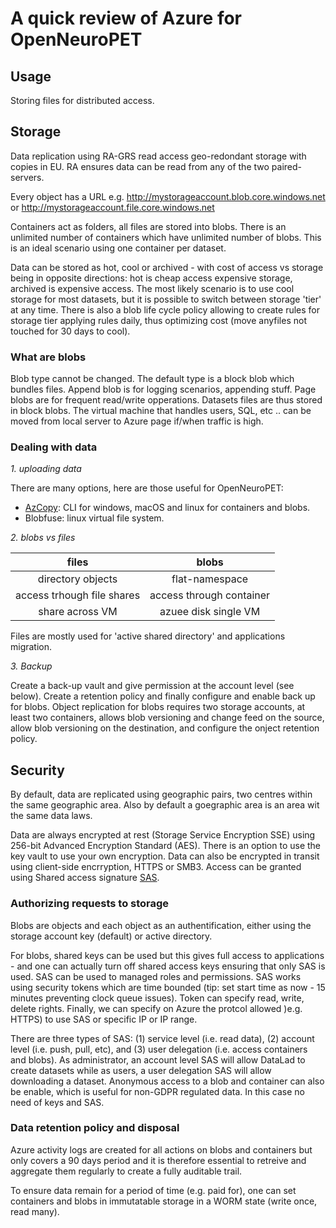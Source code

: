 # A quick review of Azure for OpenNeuroPET

## Usage

Storing files for distributed access.

## Storage

Data replication using RA-GRS read access geo-redondant storage with copies in EU. RA ensures data can be read from any of the two paired-servers.

Every object has a URL e.g. http://mystorageaccount.blob.core.windows.net or http://mystorageaccount.file.core.windows.net

Containers act as folders, all files are stored into blobs. There is an unlimited number of containers which have unlimited number of blobs. This is an ideal scenario using one container per dataset. 

Data can be stored as hot, cool or archived - with cost of access vs storage being in opposite directions: hot is cheap access expensive storage, archived is expensive access. The most likely scenario is to use cool storage for most datasets, but it is possible to switch between storage 'tier' at any time. There is also a blob life cycle policy allowing to create rules for storage tier applying rules daily, thus optimizing cost (move anyfiles not touched for 30 days to cool).

### What are blobs

Blob type cannot be changed. The default type is a block blob which bundles files. Append blob is for logging scenarios, appending stuff. Page blobs are for frequent read/write opperations. Datasets files are thus stored in block blobs. The virtual machine that handles users, SQL, etc .. can be moved from local server to Azure page if/when traffic is high.

### Dealing with data

*1. uploading data*

There are many options, here are those useful for OpenNeuroPET:
- [AzCopy](https://github.com/Azure/azure-storage-azcopy): CLI for windows, macOS and linux for containers and blobs. 
- Blobfuse: linux virtual file system.

*2. blobs vs files*

| files                      |  blobs                   |
|:--------------------------:|:------------------------:|
| directory objects          | flat-namespace           |
| access trhough file shares | access through container |
| share across VM            | azuee disk single VM     |

Files are mostly used for 'active shared directory' and applications migration.

*3. Backup*

Create a back-up vault and give permission at the account level (see below). Create a retention policy and finally configure and enable back up for blobs. Object replication for blobs requires two storage accounts, at least two containers, allows blob versioning and change feed on the source, allow blob versioning on the destination, and configure the onject retention policy.


## Security

By default, data are replicated using geographic pairs, two centres within the same geographic area. Also by default a goegraphic area is an area wit the same data laws.  

Data are always encrypted at rest (Storage Service Encryption SSE) using 256-bit Advanced Encryption Standard (AES). There is an option to use the key vault to use your own encryption. Data can also be encrypted in transit using client-side encrryption, HTTPS or SMB3. Access can be granted using Shared access signature [SAS](https://learn.microsoft.com/en-us/rest/api/storageservices/create-user-delegation-sas).  

### Authorizing requests to storage

Blobs are objects and each object as an authentification, either using the storage account key (default) or active directory. 

For blobs, shared keys can be used but this gives full access to applications - and one can actually turn off shared access keys ensuring that only SAS is used. SAS can be used to managed roles and permissions. SAS works using security tokens which are time bounded (tip: set start time as now - 15 minutes preventing clock queue issues). Token can specify read, write, delete rights. Finally, we can specify on Azure the protcol allowed )e.g. HTTPS) to use SAS or specific IP or IP range.  

There are three types of SAS: (1) service level (i.e. read data), (2) account level (i.e. push, pull, etc), and (3) user delegation (i.e. access containers and blobs). As administrator, an account level SAS will allow DataLad to create datasets while as users, a user delegation SAS will allow downloading a dataset.  Anonymous access to a blob and container can also be enable, which is useful for non-GDPR regulated data. In this case no need of keys and SAS.  

### Data retention policy and disposal

Azure activity logs are created for all actions on blobs and containers but only covers a 90 days period and it is therefore essential to retreive and aggregate them regularly to create a fully auditable trail. 

To ensure data remain for a period of time (e.g. paid for), one can set containers and blobs in immutatable storage in a WORM state (write once, read many). 






